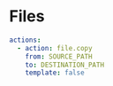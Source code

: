 # Files

```yaml
actions:
  - action: file.copy
    from: SOURCE_PATH
    to: DESTINATION_PATH
    template: false
```